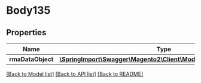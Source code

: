 # Body135

## Properties
Name | Type | Description | Notes
------------ | ------------- | ------------- | -------------
**rmaDataObject** | [**\SpringImport\Swagger\Magento2\Client\Model\RmaDataRmaInterface**](RmaDataRmaInterface.md) |  | 

[[Back to Model list]](../README.md#documentation-for-models) [[Back to API list]](../README.md#documentation-for-api-endpoints) [[Back to README]](../README.md)


